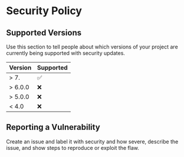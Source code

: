 # Security Policy

## Supported Versions

Use this section to tell people about which versions of your project are
currently being supported with security updates.

| Version | Supported          |
| ------- | ------------------ |
| > 7.    | :white_check_mark: |
| > 6.0.0 | :x:                |
| > 5.0.0 | :x:                |
| < 4.0   | :x:                |

## Reporting a Vulnerability

Create an issue and label it with security and how severe, describe the issue, and show steps to reproduce or exploit the flaw.
